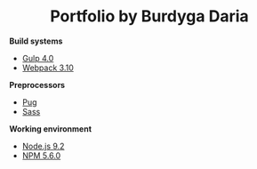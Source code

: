 <p align="center">

</p>

<h1 align="center">Portfolio<b> by </b> Burdyga Daria </h1>

<b>Build systems</b>
- [Gulp 4.0](https://gulpjs.com/)
- [Webpack 3.10](https://webpack.github.io)

<b>Preprocessors</b>

* [Pug](https://pugjs.org/)
* [Sass](http://sass-lang.com/)

<b>Working environment</b>

* [Node.js 9.2](https://nodejs.org/)
* [NPM 5.6.0](https://www.npmjs.com/)

